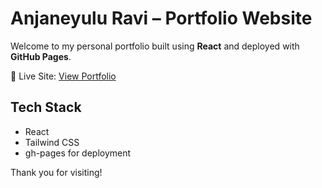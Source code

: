 # Anjaneyulu Ravi – Portfolio Website

Welcome to my personal portfolio built using **React** and deployed with **GitHub Pages**.

🔗 Live Site: [View Portfolio](https://rama-anji.github.io/Anjaneyulu-Ravi-portfoliowebsite)

## Tech Stack

- React
- Tailwind CSS
- gh-pages for deployment

Thank you for visiting!
